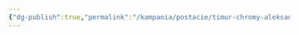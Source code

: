 ```yaml
---
{"dg-publish":true,"permalink":"/kampania/postacie/timur-chromy-aleksander/","dgPassFrontmatter":true}
---
```


